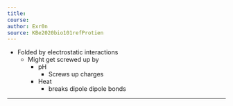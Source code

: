 ```yaml
---
title:  
course: 
author: Exr0n
source: KBe2020bio101refProtien
---
```


- Folded by electrostatic interactions
	- Might get screwed up by
		- pH
			- Screws up charges
		- Heat
			- breaks dipole dipole bonds

---